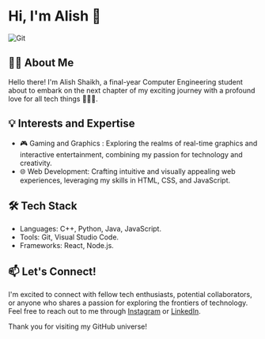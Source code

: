 # Hi, I'm Alish 👋

![Git](https://github.com/Ali4574/Ali4574/assets/131742793/8b3fab2c-81a6-4e13-a2fc-cba4aeea1c17)

## 👩‍💻 About Me
Hello there! I'm Alish Shaikh, a final-year Computer Engineering student about to embark on the next chapter of my exciting journey with a profound love for all tech things 👨🏻‍💻.

## 💡 Interests and Expertise
- 🎮 Gaming and Graphics : Exploring the realms of real-time graphics and interactive entertainment, combining my passion for technology and creativity.
- 🌐 Web Development: Crafting intuitive and visually appealing web experiences, leveraging my skills in HTML, CSS, and JavaScript.

## 🛠️ Tech Stack

- Languages: C++, Python, Java, JavaScript.
- Tools: Git, Visual Studio Code.
- Frameworks: React, Node.js.

## 📫 Let's Connect!

I'm excited to connect with fellow tech enthusiasts, potential collaborators, or anyone who shares a passion for exploring the frontiers of technology. Feel free to reach out to me through [Instagram](https://www.instagram.com/ali_shaikhh7/) or [LinkedIn](https://www.linkedin.com/in/alish-shaikh-0b8408172/).

Thank you for visiting my GitHub universe!
<!--
**Ali4574/Ali4574** is a ✨ _special_ ✨ repository because its `README.md` (this file) appears on your GitHub profile.

Here are some ideas to get you started:

- 🔭 I’m currently working on ...
- 🌱 I’m currently learning ...
- 👯 I’m looking to collaborate on ...
- 🤔 I’m looking for help with ...
- 💬 Ask me about ...
- 📫 How to reach me: ...
- 😄 Pronouns: ...
- ⚡ Fun fact: ...
-->
